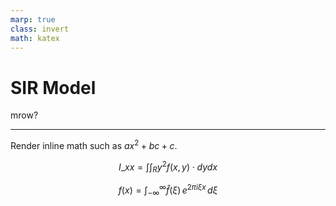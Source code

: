 ```yaml
---
marp: true
class: invert
math: katex
---
```


# SIR Model

mrow?

---

Render inline math such as $ax^2+bc+c$.

$$ I\_{xx}=\int\int_Ry^2f(x,y)\cdot{}dydx $$

$$
f(x) = \int_{-\infty}^\infty
    \hat f(\xi)\,e^{2 \pi i \xi x}
    \,d\xi
$$
